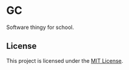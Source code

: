 # GC

Software thingy for school.

## License

This project is licensed under the [MIT License](./LICENSE.txt).
